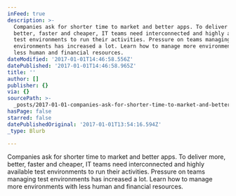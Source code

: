 ```yaml
---
inFeed: true
description: >-
  Companies ask for shorter time to market and better apps. To deliver more,
  better, faster and cheaper, IT teams need interconnected and highly available
  test environments to run their activities. Pressure on teams managing test
  environments has increased a lot. Learn how to manage more environments with
  less human and financial resources.
dateModified: '2017-01-01T14:46:58.556Z'
datePublished: '2017-01-01T14:46:58.965Z'
title: ''
author: []
publisher: {}
via: {}
sourcePath: >-
  _posts/2017-01-01-companies-ask-for-shorter-time-to-market-and-better-apps-to.md
hasPage: false
starred: false
datePublishedOriginal: '2017-01-01T13:54:16.594Z'
_type: Blurb

---
```

Companies ask for shorter time to market and better apps. To deliver more, better, faster and cheaper, IT teams need interconnected and highly available test environments to run their activities. Pressure on teams managing test environments has increased a lot. Learn how to manage more environments with less human and financial resources.